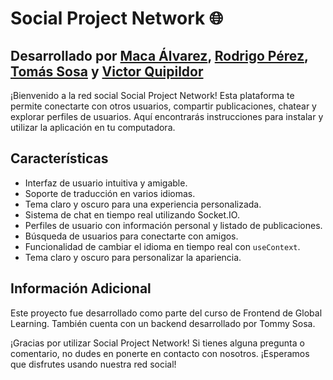 # Social Project Network 🌐

## Desarrollado por [Maca Álvarez](https://github.com/TuUsuarioGitHub), [Rodrigo Pérez](https://github.com/Rodrigopm98), [Tomás Sosa](https://github.com/TommySosa) y [Victor Quipildor](https://github.com/UsuarioVictor)

¡Bienvenido a la red social Social Project Network! Esta plataforma te permite conectarte con otros usuarios, compartir publicaciones, chatear y explorar perfiles de usuarios. Aquí encontrarás instrucciones para instalar y utilizar la aplicación en tu computadora.

## Características
- Interfaz de usuario intuitiva y amigable.
- Soporte de traducción en varios idiomas.
- Tema claro y oscuro para una experiencia personalizada.
- Sistema de chat en tiempo real utilizando Socket.IO.
- Perfiles de usuario con información personal y listado de publicaciones.
- Búsqueda de usuarios para conectarte con amigos.
- Funcionalidad de cambiar el idioma en tiempo real con `useContext`.
- Tema claro y oscuro para personalizar la apariencia.


## Información Adicional
Este proyecto fue desarrollado como parte del curso de Frontend de Global Learning. También cuenta con un backend desarrollado por Tommy Sosa.

¡Gracias por utilizar Social Project Network! Si tienes alguna pregunta o comentario, no dudes en ponerte en contacto con nosotros. ¡Esperamos que disfrutes usando nuestra red social!
